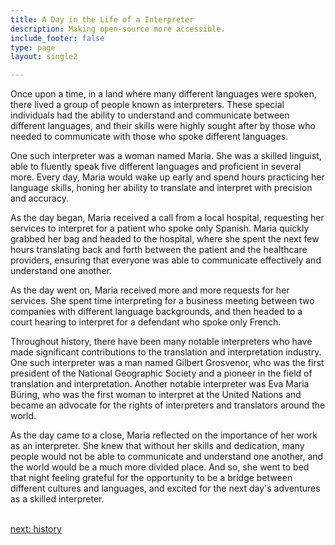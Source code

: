 ```yaml
---
title: A Day in the Life of a Interpreter
description: Making open-source more accessible.
include_footer: false
type: page
layout: single2

---
```


<p>
Once upon a time, in a land where many different languages were spoken, there lived a group of people known as interpreters. These special individuals had the ability to understand and communicate between different languages, and their skills were highly sought after by those who needed to communicate with those who spoke different languages.

One such interpreter was a woman named Maria. She was a skilled linguist, able to fluently speak five different languages and proficient in several more. Every day, Maria would wake up early and spend hours practicing her language skills, honing her ability to translate and interpret with precision and accuracy.

As the day began, Maria received a call from a local hospital, requesting her services to interpret for a patient who spoke only Spanish. Maria quickly grabbed her bag and headed to the hospital, where she spent the next few hours translating back and forth between the patient and the healthcare providers, ensuring that everyone was able to communicate effectively and understand one another.

As the day went on, Maria received more and more requests for her services. She spent time interpreting for a business meeting between two companies with different language backgrounds, and then headed to a court hearing to interpret for a defendant who spoke only French.

Throughout history, there have been many notable interpreters who have made significant contributions to the translation and interpretation industry. One such interpreter was a man named Gilbert Grosvenor, who was the first president of the National Geographic Society and a pioneer in the field of translation and interpretation. Another notable interpreter was Eva Maria Büring, who was the first woman to interpret at the United Nations and became an advocate for the rights of interpreters and translators around the world.

As the day came to a close, Maria reflected on the importance of her work as an interpreter. She knew that without her skills and dedication, many people would not be able to communicate and understand one another, and the world would be a much more divided place. And so, she went to bed that night feeling grateful for the opportunity to be a bridge between different cultures and languages, and excited for the next day's adventures as a skilled interpreter.

<br>
<a href="https://workdojos.com/interpreters/history">next: history</a>
<br>
</p>